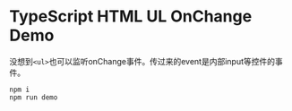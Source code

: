 TypeScript HTML UL OnChange Demo
=================================

没想到`<ul>`也可以监听onChange事件。传过来的event是内部input等控件的事件。

```
npm i
npm run demo
```
